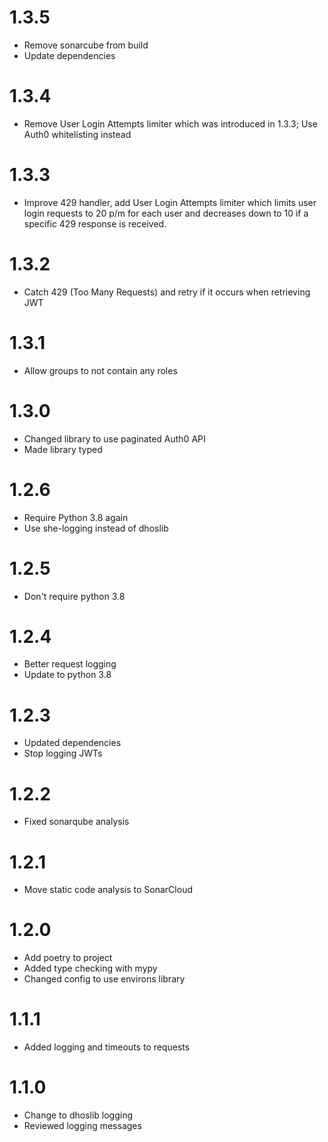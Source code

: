 1.3.5
=====

- Remove sonarcube from build
- Update dependencies

1.3.4
=====

- Remove User Login Attempts limiter which was introduced in 1.3.3; Use Auth0 whitelisting instead

1.3.3
=====

- Improve 429 handler, add User Login Attempts limiter which limits user login requests to 20 p/m for each user and decreases down to 10 if a specific 429 response is received.

1.3.2
=====

- Catch 429 (Too Many Requests) and retry if it occurs when retrieving JWT

1.3.1
=====

- Allow groups to not contain any roles

1.3.0
=====

- Changed library to use paginated Auth0 API
- Made library typed

1.2.6
=====
- Require Python 3.8 again
- Use she-logging instead of dhoslib

1.2.5
=====

- Don't require python 3.8

1.2.4
=====

- Better request logging
- Update to python 3.8

1.2.3
=====

- Updated dependencies
- Stop logging JWTs

1.2.2
=====

- Fixed sonarqube analysis

1.2.1
=====

- Move static code analysis to SonarCloud

1.2.0
=====

- Add poetry to project
- Added type checking with mypy
- Changed config to use environs library

1.1.1
=====

- Added logging and timeouts to requests

1.1.0
=====

- Change to dhoslib logging
- Reviewed logging messages
